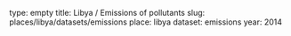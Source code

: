 type: empty
title: Libya / Emissions of pollutants
slug: places/libya/datasets/emissions
place: libya
dataset: emissions
year: 2014

